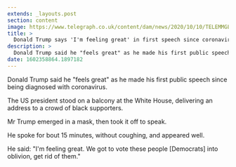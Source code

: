 ```yaml
--- 
extends: _layouts.post 
section: content 
image: https://www.telegraph.co.uk/content/dam/news/2020/10/10/TELEMMGLPICT000241627013_trans_NvBQzQNjv4BqqVzuuqpFlyLIwiB6NTmJwfp-Lnwb_Dq3Fonfr3-DT2I.jpeg?impolicy=logo-overlay 
title: > 
  Donald Trump says 'I'm feeling great' in first speech since coronavirus diagnosis 
description: > 
  Donald Trump said he "feels great" as he made his first public speech since being diagnosed with coronavirus.The US president stood on a balcony at the White House, delivering an address to a crowd of black supporters.Mr Trump emerged in a mask, then took it off to speak.He said: "I'm feeling great.We got to vote these people [Democrats] into oblivion, get rid of them." 
date: 1602358864.1897182 
--- 
```

Donald Trump said he "feels great" as he made his first public speech since being diagnosed with coronavirus.

The US president stood on a balcony at the White House, delivering an address to a crowd of black supporters.

Mr Trump emerged in a mask, then took it off to speak.

He spoke for bout 15 minutes, without coughing, and appeared well.

He said: "I'm feeling great. We got to vote these people [Democrats] into oblivion, get rid of them."